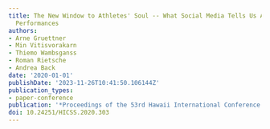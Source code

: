```yaml
---
title: The New Window to Athletes' Soul -- What Social Media Tells Us About Athletes'
  Performances
authors:
- Arne Gruettner
- Min Vitisvorakarn
- Thiemo Wambsganss
- Roman Rietsche
- Andrea Back
date: '2020-01-01'
publishDate: '2023-11-26T10:41:50.106144Z'
publication_types:
- paper-conference
publication: '*Proceedings of the 53rd Hawaii International Conference on System Sciences*'
doi: 10.24251/HICSS.2020.303
---
```

